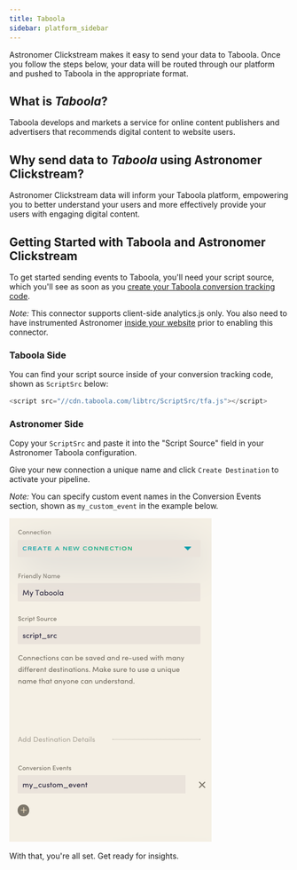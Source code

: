 ```yaml
---
title: Taboola
sidebar: platform_sidebar
---
```

Astronomer Clickstream makes it easy to send your data to Taboola. Once you follow the steps below, your data will be routed through our platform and pushed to Taboola in the appropriate format. 

## What is *Taboola*?

Taboola develops and markets a service for online content publishers and advertisers that recommends digital content to website users. 

## Why send data to *Taboola* using Astronomer Clickstream?

Astronomer Clickstream data will inform your Taboola platform, empowering you to better understand your users and more effectively provide your users with engaging digital content. 

## Getting Started with Taboola and Astronomer Clickstream

To get started sending events to Taboola, you'll need your script source, which you'll see as soon as you [create your Taboola conversion tracking code](https://help.taboola.com/hc/en-us/articles/115006164967-Creating-Your-Conversion-Tracking-Code).

*Note:* This connector supports client-side analytics.js only.  You also need to have instrumented Astronomer [inside your website](https://docs.astronomer.io/docs/1.0/streaming/clickstream/collectors/analyticsjs/) prior to enabling this connector.

### Taboola Side

You can find your script source inside of your conversion tracking code, shown as `ScriptSrc` below:

``` javascript
<script src="//cdn.taboola.com/libtrc/ScriptSrc/tfa.js"></script>
```

### Astronomer Side

Copy your `ScriptSrc` and paste it into the "Script Source" field in your Astronomer Taboola configuration. 

Give your new connection a unique name and click `Create Destination` to activate your pipeline. 

*Note:* You can specify custom event names in the Conversion Events section, shown as `my_custom_event` in the example below.

![taboola1](../../../images/taboola1.png)


With that, you're all set. Get ready for insights. 
